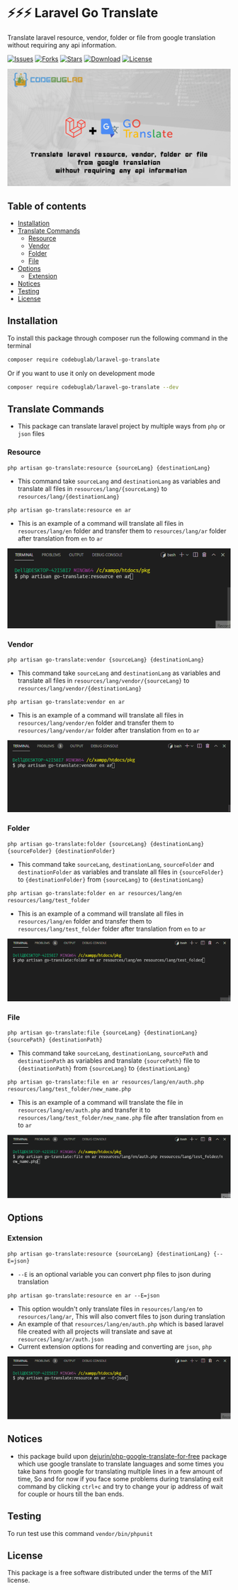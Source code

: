 # ⚡⚡⚡ Laravel Go Translate

Translate laravel resource, vendor, folder or file from google translation without requiring any api information.

[![Issues](https://img.shields.io/github/issues/codebuglab/laravel-go-translate)](https://github.com/codebuglab/laravel-go-translate/issues)
[![Forks](https://img.shields.io/github/forks/codebuglab/laravel-go-translate)](https://github.com/codebuglab/laravel-go-translate/network/members)
[![Stars](https://img.shields.io/github/stars/codebuglab/laravel-go-translate)](https://github.com/codebuglab/laravel-go-translate/stargazers)
[![Download](https://img.shields.io/packagist/dt/codebuglab/laravel-go-translate)](https://packagist.org/packages/codebuglab/laravel-go-translate)
[![License](https://img.shields.io/github/license/codebuglab/laravel-go-translate)](https://github.com/codebuglab/laravel-go-translate/blob/main/LICENCE)

![Laravel go translate](logo.png)

## Table of contents <!-- omit in toc -->

- [Installation](#installation)
- [Translate Commands](#translatecommands)
  - [Resource](#resource)
  - [Vendor](#vendor)
  - [Folder](#folder)
  - [File](#file)
- [Options](#Options)
  - [Extension](#extension)
- [Notices](#notices)
- [Testing](#testing)
- [License](#license)

## Installation

To install this package through composer run the following command in the terminal

```bash
composer require codebuglab/laravel-go-translate
```
Or if you want to use it only on development mode
```bash
composer require codebuglab/laravel-go-translate --dev
```

## Translate Commands
- This package can translate laravel project by multiple ways from `php` or `json` files


### Resource
```
php artisan go-translate:resource {sourceLang} {destinationLang}
```
- This command take `sourceLang` and `destinationLang` as variables and translate all files in `resources/lang/{sourceLang}`
to `resources/lang/{destinationLang}`
```
php artisan go-translate:resource en ar
```
- This is an example of a command will translate all files in `resources/lang/en` folder and transfer them to `resources/lang/ar` folder after translation from `en` to `ar`

![](translate_resource.gif)



### Vendor
```
php artisan go-translate:vendor {sourceLang} {destinationLang}
```
- This command take `sourceLang` and `destinationLang` as variables and translate all files in `resources/lang/vendor/{sourceLang}`
to `resources/lang/vendor/{destinationLang}`
```
php artisan go-translate:vendor en ar
```
- This is an example of a command will translate all files in `resources/lang/vendor/en` folder and transfer them to `resources/lang/vendor/ar` folder after translation from `en` to `ar`

![](translate_vendor.gif)


### Folder
```
php artisan go-translate:folder {sourceLang} {destinationLang} {sourceFolder} {destinationFolder}
```
- This command take `sourceLang`, `destinationLang`, `sourceFolder` and `destinationFolder` as variables and translate all files in `{sourceFolder}` to `{destinationFolder}` from `{sourceLang}` to `{destinationLang}`
```
php artisan go-translate:folder en ar resources/lang/en resources/lang/test_folder
```
- This is an example of a command will translate all files in `resources/lang/en` folder and transfer them to `resources/lang/test_folder` folder after translation from `en` to `ar`

![](translate_folder.gif)


### File
```
php artisan go-translate:file {sourceLang} {destinationLang} {sourcePath} {destinationPath}
```
- This command take `sourceLang`, `destinationLang`, `sourcePath` and `destinationPath` as variables and translate `{sourcePath}` file to `{destinationPath}` from `{sourceLang}` to `{destinationLang}`
```
php artisan go-translate:file en ar resources/lang/en/auth.php resources/lang/test_folder/new_name.php
```
- This is an example of a command will translate the file in `resources/lang/en/auth.php` and transfer it to `resources/lang/test_folder/new_name.php` file after translation from `en` to `ar`

![](translate_file.gif)


## Options


### Extension
```
php artisan go-translate:resource {sourceLang} {destinationLang} {--E=json}
```
- `--E` is an optional variable you can convert php files to json during translation
```
php artisan go-translate:resource en ar --E=json
```
- This option wouldn't only translate files in `resources/lang/en` to `resources/lang/ar`, This will also convert files to json during translation
- An example of that `resources/lang/en/auth.php` which is based laravel file created with all projects will translate and save at `resources/lang/ar/auth.json`
- Current extension options for reading and converting are `json`, `php`

![](translate_with_extension.gif)


## Notices

- this package build upon [dejurin/php-google-translate-for-free](https://github.com/dejurin/php-google-translate-for-free) package which use google translate to translate languages and some times you take bans from google for translating multiple lines in a few amount of time, So and for now if you face some problems during translating exit command by clicking `ctrl+c` and try to change your ip address of wait for couple or hours till the ban ends.


## Testing

To run test use this command `vendor/bin/phpunit`


## License

This package is a free software distributed under the terms of the MIT license.
